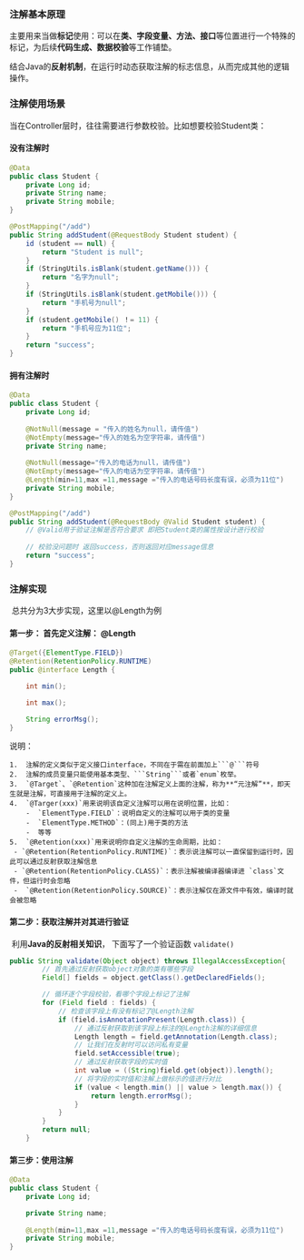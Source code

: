 ### 注解基本原理

​		主要用来当做**标记**使用：可以在**类、字段变量、方法、接口**等位置进行一个特殊的标记，为后续**代码生成、数据校验**等工作铺垫。

​		结合Java的**反射机制**，在运行时动态获取注解的标志信息，从而完成其他的逻辑操作。

### 注解使用场景

​		当在Controller层时，往往需要进行参数校验。比如想要校验Student类：

#### 没有注解时

```java
@Data
public class Student {
    private Long id;
    private String name;
    private String mobile;
}
```

```java
@PostMapping("/add")
public String addStudent(@RequestBody Student student) {
    id (student == null) {
        return "Student is null";
    }
    if (StringUtils.isBlank(student.getName())) {
        return "名字为null";
    }
    if (StringUtils.isBlank(student.getMobile())) {
        return "手机号为null";
    }
    if (student.getMobile() ！= 11) {
        return "手机号应为11位";
    }
    return "success";
}
```

#### 拥有注解时

```java
@Data
public class Student {
    private Long id;
    
    @NotNull(message = "传入的姓名为null，请传值") 
    @NotEmpty(message="传入的姓名为空字符串，请传值")
    private String name;
    
    @NotNull(message="传入的电话为null，请传值")  
	@NotEmpty(message="传入的电话为空字符串，请传值")    
	@Length(min=11,max =11,message ="传入的电话号码长度有误，必须为11位")
    private String mobile;
}
```

```java
@PostMapping("/add")
public String addStudent(@RequestBody @Valid Student student) {
    // @Valid用于验证注解是否符合要求 即把Student类的属性按设计进行校验
    
 	// 校验没问题时 返回success，否则返回对应message信息
    return "success";
}
```

### 注解实现

​		总共分为3大步实现，这里以@Length为例

#### 第一步： 首先定义注解： @Length

```java
@Target({ElementType.FIELD})
@Retention(RetentionPolicy.RUNTIME)
public @interface Length {

    int min();

    int max();

    String errorMsg();
}

```

说明：

	1.  注解的定义类似于定义接口interface，不同在于需在前面加上```@```符号
 	2.  注解的成员变量只能使用基本类型、```String```或者`enum`枚举。
 	3.  `@Target`、`@Retention`这种加在注解定义上面的注解，称为**“元注解”**，即天生就是注解，可直接用于注解的定义上。
 	4.  `@Targer(xxx)`用来说明该自定义注解可以用在说明位置，比如：
      	-  `ElementType.FIELD`：说明自定义的注解可以用于类的变量
      	-  `ElementType.METHOD`：(同上)用于类的方法
      	-  等等
	5.  `@Retention(xxx)`用来说明你自定义注解的生命周期，比如：
     - `@Retention(RetentionPolicy.RUNTIME)`：表示说注解可以一直保留到运行时，因此可以通过反射获取注解信息
     - `@Retention(RetentionPolicy.CLASS)`：表示注解被编译器编译进 `class`文件，但运行时会忽略 
     -  `@Retention(RetentionPolicy.SOURCE)`：表示注解仅在源文件中有效，编译时就会被忽略 

#### 第二步：获取注解并对其进行验证

​		利用**Java的反射相关知识**， 下面写了一个验证函数 `validate()` 

```java
public String validate(Object object) throws IllegalAccessException{
        // 首先通过反射获取object对象的类有哪些字段
        Field[] fields = object.getClass().getDeclaredFields();

        // 循环逐个字段校验，看哪个字段上标记了注解
        for (Field field : fields) {
            // 检查该字段上有没有标记了@Length注解
            if (field.isAnnotationPresent(Length.class)) {
                // 通过反射获取到该字段上标注的@Length注解的详细信息
                Length length = field.getAnnotation(Length.class);
                // 让我们在反射时可以访问私有变量
                field.setAccessible(true);
                // 通过反射获取字段的实时值
                int value = ((String)field.get(object)).length();
                // 将字段的实时值和注解上做标示的值进行对比
                if (value < length.min() || value > length.max()) {
                    return length.errorMsg();
                }
            }
        }
        return null;
    }
```

#### 第三步：使用注解

```java
@Data
public class Student {
    private Long id;

    private String name;
    
	@Length(min=11,max =11,message ="传入的电话号码长度有误，必须为11位")
    private String mobile;
}
```

